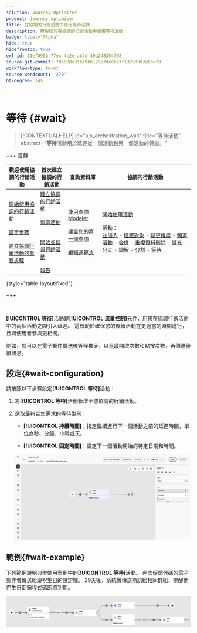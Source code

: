 ```yaml
---
solution: Journey Optimizer
product: journey optimizer
title: 在協調的行銷活動中使用等待活動
description: 瞭解如何在協調的行銷活動中使用等待活動
badge: label="Alpha"
hide: true
hidefromtoc: true
exl-id: 11ef095b-77ec-4e2e-ab4d-49a248354f08
source-git-commit: 7de878c316e966129e7dede37f132938d2abbdf8
workflow-type: tm+mt
source-wordcount: '270'
ht-degree: 14%

---
```


# 等待 {#wait}

>[!CONTEXTUALHELP]
>id="ajo_orchestration_wait"
>title="等待活動"
>abstract="**等待**&#x200B;活動用於延遲從一個活動到另一個活動的轉變。"

+++ 目錄

| 歡迎使用協調的行銷活動 | 首次建立協調的行銷活動 | 查詢資料庫 | 協調的行銷活動 |
|---|---|---|---|
| [開始使用協調的行銷活動](../gs-orchestrated-campaigns.md)<br/><br/>[設定步驟](../configuration-steps.md)<br/><br/>[建立協調行銷活動的重要步驟](../gs-campaign-creation.md) | [建立協調的行銷活動](../create-orchestrated-campaign.md)<br/><br/>[協調活動](../orchestrate-activities.md)<br/><br/><br/>[開始並監視行銷活動](../start-monitor-campaigns.md)<br/><br/>[報告](../reporting-campaigns.md) | [使用查詢Modeler](../orchestrated-rule-builder.md)<br/><br/>[建置您的第一個查詢](../build-query.md)<br/><br/>[編輯運算式](../edit-expressions.md) | [開始使用活動](about-activities.md)<br/><br/>活動：<br/>[並加入](and-join.md) - [建置對象](build-audience.md) - [變更維度](change-dimension.md) - [頻道活動](channels.md) - [合併](combine.md) - [重複資料刪除](deduplication.md) - [擴充](enrichment.md) - [分支](fork.md) - [調解](reconciliation.md) - [分割](split.md) - [等待](wait.md) |

{style="table-layout:fixed"}

+++

<br/>

**[!UICONTROL 等待]**&#x200B;活動是&#x200B;**[!UICONTROL 流量控制]**&#x200B;元件，用來在協調行銷活動中的兩個活動之間引入延遲。 這有助於確保您的後續活動在更適當的時間進行，且與使用者參與更相關。

例如，您可以在電子郵件傳送後等候數天，以追蹤開啟次數和點按次數，再傳送後續訊息。

## 設定{#wait-configuration}

請按照以下步驟設定&#x200B;**[!UICONTROL 等待]**&#x200B;活動：

1. 將&#x200B;**[!UICONTROL 等待]**&#x200B;活動新增至您協調的行銷活動。

1. 選取最符合您需求的等待型別：

   * **[!UICONTROL 持續時間]**：指定繼續進行下一個活動之前的延遲時間，單位為秒、分鐘、小時或天。

   * **[!UICONTROL 固定時間]**：設定下一個活動開始的特定日期和時間。

   ![](../assets/wait_activity.png)

## 範例{#wait-example}

下列範例說明典型使用案例中的&#x200B;**[!UICONTROL 等待]**&#x200B;活動。  內含促銷代碼的電子郵件會傳送給慶祝生日的設定檔。 29天後，系統會傳送簡訊給相同群組，提醒他們生日促銷程式碼即將到期。

![](../assets/wait-example.png)
